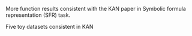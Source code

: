 More function results consistent with the KAN paper in Symbolic formula representation (SFR) task.

Five toy datasets consistent in KAN

